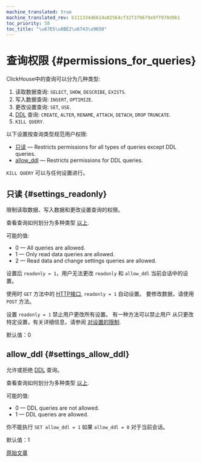 ```yaml
---
machine_translated: true
machine_translated_rev: b111334d6614a02564cf32f379679e9ff970d9b1
toc_priority: 58
toc_title: "\u67E5\u8BE2\u6743\u9650"
---
```


# 查询权限 {#permissions_for_queries}

ClickHouse中的查询可以分为几种类型:

1.  读取数据查询: `SELECT`, `SHOW`, `DESCRIBE`, `EXISTS`.
2.  写入数据查询: `INSERT`, `OPTIMIZE`.
3.  更改设置查询: `SET`, `USE`.
4.  [DDL](https://en.wikipedia.org/wiki/Data_definition_language) 查询: `CREATE`, `ALTER`, `RENAME`, `ATTACH`, `DETACH`, `DROP` `TRUNCATE`.
5.  `KILL QUERY`.

以下设置按查询类型规范用户权限:

-   [只读](#settings_readonly) — Restricts permissions for all types of queries except DDL queries.
-   [allow\_ddl](#settings_allow_ddl) — Restricts permissions for DDL queries.

`KILL QUERY` 可以与任何设置进行。

## 只读 {#settings_readonly}

限制读取数据、写入数据和更改设置查询的权限。

查看查询如何划分为多种类型 [以上](#permissions_for_queries).

可能的值:

-   0 — All queries are allowed.
-   1 — Only read data queries are allowed.
-   2 — Read data and change settings queries are allowed.

设置后 `readonly = 1`，用户无法更改 `readonly` 和 `allow_ddl` 当前会话中的设置。

使用时 `GET` 方法中的 [HTTP接口](../../interfaces/http.md), `readonly = 1` 自动设置。 要修改数据，请使用 `POST` 方法。

设置 `readonly = 1` 禁止用户更改所有设置。 有一种方法可以禁止用户
从只更改特定设置，有关详细信息，请参阅 [对设置的限制](constraints_on_settings.md).

默认值：0

## allow\_ddl {#settings_allow_ddl}

允许或拒绝 [DDL](https://en.wikipedia.org/wiki/Data_definition_language) 查询。

查看查询如何划分为多种类型 [以上](#permissions_for_queries).

可能的值:

-   0 — DDL queries are not allowed.
-   1 — DDL queries are allowed.

你不能执行 `SET allow_ddl = 1` 如果 `allow_ddl = 0` 对于当前会话。

默认值：1

[原始文章](https://clickhouse.tech/docs/en/operations/settings/permissions_for_queries/) <!--hide-->
